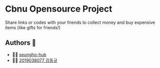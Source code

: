 # Cbnu Opensource Project
Share links or codes with your friends to collect money and buy expensive items 
(like gifts for friends!)

## Authors :two_men_holding_hands:
  - :family_man_boy: [seungho-hub](https://github.com/seungho-hub)
  - :family_man_boy: [2019038077 김동규](https://github.com/Dongu-K)



